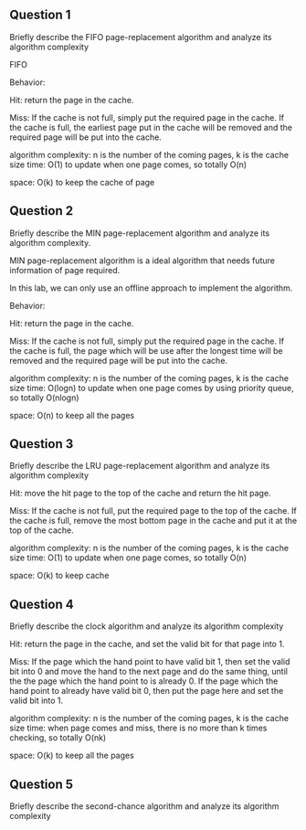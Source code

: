 ## Question 1

Briefly describe the FIFO page-replacement algorithm and analyze its algorithm complexity

FIFO

Behavior:

Hit: return the page in the cache.

Miss: If the cache is not full, simply put the required page in the cache. If the cache is full, the earliest page put in the cache will be removed and the required page will be put into the cache. 

algorithm complexity:
n is the number of the coming pages, k is the cache size
time: O(1) to update when one page comes, so totally O(n)

space: O(k) to keep the cache of page


## Question 2

Briefly describe the MIN page-replacement algorithm and analyze its algorithm complexity.

MIN page-replacement algorithm is a ideal algorithm that needs future information of page required.

In this lab, we can only use an offline approach to implement the algorithm.

Behavior:

Hit: return the page in the cache.

Miss: If the cache is not full, simply put the required page in the cache. If the cache is full, the page which will be use after the longest time will be removed and the required page will be put into the cache.

algorithm complexity:
n is the number of the coming pages, k is the cache size
time: O(logn) to update when one page comes by using priority queue, so totally O(nlogn)

space: O(n) to keep all the pages

## Question 3

Briefly describe the LRU page-replacement algorithm and analyze its algorithm complexity

Hit: move the hit page to the top of the cache and return the hit page.

Miss: If the cache is not full, put the required page to the top of the cache. If the cache is full, remove the most bottom page in the cache and put it at the top of the cache.

algorithm complexity:
n is the number of the coming pages, k is the cache size
time: O(1) to update when one page comes, so totally O(n)

space: O(k) to keep cache
## Question 4

Briefly describe the clock algorithm and analyze its algorithm complexity

Hit: return the page in the cache, and set the valid bit for that page into 1.

Miss: If the page which the hand point to have valid bit 1, then set the valid bit into 0 and move the hand to the next page and do the same thing, until the the page which the hand point to is already 0. If the page which the hand point to already have valid bit 0, then put the page here and set the valid bit into 1.

algorithm complexity:
n is the number of the coming pages, k is the cache size
time: when page comes and miss, there is no more than k times checking, so totally O(nk)

space: O(k) to keep all the pages
## Question 5

Briefly describe the second-chance algorithm and analyze its algorithm complexity
